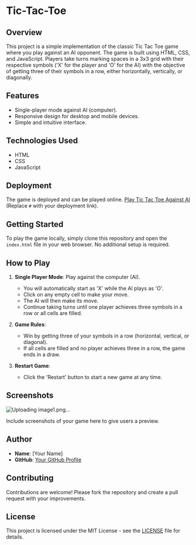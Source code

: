 # Tic-Tac-Toe

## Overview

This project is a simple implementation of the classic Tic Tac Toe game where you play against an AI opponent. The game is built using HTML, CSS, and JavaScript. Players take turns marking spaces in a 3x3 grid with their respective symbols ('X' for the player and 'O' for the AI) with the objective of getting three of their symbols in a row, either horizontally, vertically, or diagonally.

## Features

- Single-player mode against AI (computer).
- Responsive design for desktop and mobile devices.
- Simple and intuitive interface.

## Technologies Used

- HTML
- CSS
- JavaScript

## Deployment

The game is deployed and can be played online. [Play Tic Tac Toe Against AI](https://adeelahmad2295.github.io/Tic-Tac-Toe.github.io/) (Replace `#` with your deployment link).

## Getting Started

To play the game locally, simply clone this repository and open the `index.html` file in your web browser. No additional setup is required.

## How to Play

1. **Single Player Mode**: Play against the computer (AI).
   - You will automatically start as 'X' while the AI plays as 'O'.
   - Click on any empty cell to make your move.
   - The AI will then make its move.
   - Continue taking turns until one player achieves three symbols in a row or all cells are filled.

2. **Game Rules**:
   - Win by getting three of your symbols in a row (horizontal, vertical, or diagonal).
   - If all cells are filled and no player achieves three in a row, the game ends in a draw.

3. **Restart Game**:
   - Click the 'Restart' button to start a new game at any time.

## Screenshots
![Uploading image1.png…](https://drive.google.com/file/d/18GdQ7p5Xgir-1XTHPmsRpJ5EArstpiNi/view?usp=sharing)

Include screenshots of your game here to give users a preview.

## Author

- **Name**: [Your Name]
- **GitHub**: [Your GitHub Profile](https://github.com/your-username)

## Contributing

Contributions are welcome! Please fork the repository and create a pull request with your improvements.

## License

This project is licensed under the MIT License - see the [LICENSE](LICENSE) file for details.
